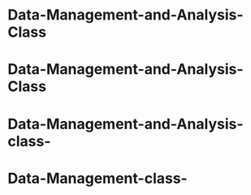 # Data-Management-and-Analysis-Class
# Data-Management-and-Analysis-Class
# Data-Management-and-Analysis-class-
# Data-Management-class-
